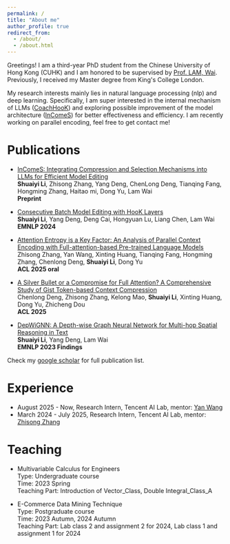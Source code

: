 ```yaml
---
permalink: /
title: "About me"
author_profile: true
redirect_from: 
  - /about/
  - /about.html
---
```


Greetings! I am a third-year PhD student from the Chinese University of Hong Kong (CUHK) and I am honored to be supervised by [Prof. LAM, Wai](https://www.se.cuhk.edu.hk/people/academic-staff/prof-lam-wai/). Previously, I received my Master degree from King's College London.

My research interests mainly lies in natural language processing (nlp) and deep learning. Specifically, I am super interested in the internal mechanism of LLMs ([CoachHooK](https://aclanthology.org/2024.emnlp-main.765/)) and exploring possible improvement of the model architecture ([InComeS](https://arxiv.org/pdf/2505.22156)) for better effectiveness and efficiency. I am recently working on parallel encoding, feel free to get contact me!



Publications
======
- [InComeS: Integrating Compression and Selection Mechanisms into LLMs for Efficient Model Editing](https://arxiv.org/pdf/2505.22156)<br>
  **Shuaiyi Li**, Zhisong Zhang, Yang Deng, ChenLong Deng, Tianqing Fang, Hongming Zhang, Haitao mi, Dong Yu, Lam Wai<br>
  **Preprint**

- [Consecutive Batch Model Editing with HooK Layers](https://aclanthology.org/2024.emnlp-main.765/)<br>
  **Shuaiyi Li**, Yang Deng, Deng Cai, Hongyuan Lu, Liang Chen, Lam Wai<br>
  **EMNLP 2024**
  
- [Attention Entropy is a Key Factor: An Analysis of Parallel Context Encoding with Full-attention-based Pre-trained Language Models](https://arxiv.org/abs/2412.16545)<br>
  Zhisong Zhang, Yan Wang, Xinting Huang, Tianqing Fang, Hongming Zhang, Chenlong Deng, **Shuaiyi Li**, Dong Yu<br>
  **ACL 2025 oral**

- [A Silver Bullet or a Compromise for Full Attention? A Comprehensive Study of Gist Token-based Context Compression](https://arxiv.org/abs/2412.17483)<br>
  Chenlong Deng, Zhisong Zhang, Kelong Mao, **Shuaiyi Li**, Xinting Huang, Dong Yu, Zhicheng Dou<br>
  **ACL 2025**

- [DepWiGNN: A Depth-wise Graph Neural Network for Multi-hop Spatial Reasoning in Text](https://aclanthology.org/2023.findings-emnlp.428/)<br>
  **Shuaiyi Li**, Yang Deng, Lam Wai<br>
  **EMNLP 2023 Findings**

Check my [google scholar](https://scholar.google.com/citations?user=UZe1LdsAAAAJ&hl=en) for full publication list.

Experience
======
- August 2025 - Now, Research Intern, Tencent AI Lab, mentor: [Yan Wang](https://scholar.google.com/citations?hl=en&user=L6viCbQAAAAJ)
- March 2024 - July 2025, Research Intern, Tencent AI Lab, mentor: [Zhisong Zhang](https://scholar.google.com/citations?hl=en&user=373vlUEAAAAJ)

Teaching
======
- Multivariable Calculus for Engineers<br>
  Type: Undergraduate course<br>
  Time: 2023 Spring<br>
  Teaching Part: Introduction of Vector_Class, Double Integral_Class_A

- E-Commerce Data Mining Technique<br>
  Type: Postgraduate course<br>
  Time: 2023 Autumn, 2024 Autumn<br>
  Teaching Part: Lab class 2 and assignment 2 for 2024, Lab class 1 and assignment 1 for 2024<br>


<!-- A data-driven personal website
======
Like many other Jekyll-based GitHub Pages templates, Academic Pages makes you separate the website's content from its form. The content & metadata of your website are in structured Markdown files, while various other files constitute the theme, specifying how to transform that content & metadata into HTML pages. You keep these various Markdown (.md), YAML (.yml), HTML, and CSS files in a public GitHub repository. Each time you commit and push an update to the repository, the [GitHub pages](https://pages.github.com/) service creates static HTML pages based on these files, which are hosted on GitHub's servers free of charge.

Many of the features of dynamic content management systems (like Wordpress) can be achieved in this fashion, using a fraction of the computational resources and with far less vulnerability to hacking and DDoSing. You can also modify the theme to your heart's content without touching the content of your site. If you get to a point where you've broken something in Jekyll/HTML/CSS beyond repair, your Markdown files describing your talks, publications, etc. are safe. You can rollback the changes or even delete the repository and start over - just be sure to save the Markdown files! You can also write scripts that process the structured data on the site, such as [this one](https://github.com/academicpages/academicpages.github.io/blob/master/talkmap.ipynb) that analyzes metadata in pages about talks to display [a map of every location you've given a talk](https://academicpages.github.io/talkmap.html).

For those users that need more advanced functionality, the template also supports the following popular tools:
- [MathJax](https://www.mathjax.org/) for mathematical equations
- [Mermaid](https://mermaid.js.org/) for diagraming
- [Plotly](https://plotly.com/javascript/) for plotting

Getting started
======
1. Register a GitHub account if you don't have one and confirm your e-mail (required!)
1. Fork [this template](https://github.com/academicpages/academicpages.github.io) by clicking the "Use this template" button in the top right. 
1. Go to the repository's settings (rightmost item in the tabs that start with "Code", should be below "Unwatch"). Rename the repository "[your GitHub username].github.io", which will also be your website's URL.
1. Set site-wide configuration and create content & metadata (see below -- also see [this set of diffs](http://archive.is/3TPas) showing what files were changed to set up [an example site](https://getorg-testacct.github.io) for a user with the username "getorg-testacct")
1. Upload any files (like PDFs, .zip files, etc.) to the files/ directory. They will appear at https://[your GitHub username].github.io/files/example.pdf.  
1. Check status by going to the repository settings, in the "GitHub pages" section

Site-wide configuration
------
The main configuration file for the site is in the base directory in [_config.yml](https://github.com/academicpages/academicpages.github.io/blob/master/_config.yml), which defines the content in the sidebars and other site-wide features. You will need to replace the default variables with ones about yourself and your site's github repository. The configuration file for the top menu is in [_data/navigation.yml](https://github.com/academicpages/academicpages.github.io/blob/master/_data/navigation.yml). For example, if you don't have a portfolio or blog posts, you can remove those items from that navigation.yml file to remove them from the header. 

Create content & metadata
------
For site content, there is one Markdown file for each type of content, which are stored in directories like _publications, _talks, _posts, _teaching, or _pages. For example, each talk is a Markdown file in the [_talks directory](https://github.com/academicpages/academicpages.github.io/tree/master/_talks). At the top of each Markdown file is structured data in YAML about the talk, which the theme will parse to do lots of cool stuff. The same structured data about a talk is used to generate the list of talks on the [Talks page](https://academicpages.github.io/talks), each [individual page](https://academicpages.github.io/talks/2012-03-01-talk-1) for specific talks, the talks section for the [CV page](https://academicpages.github.io/cv), and the [map of places you've given a talk](https://academicpages.github.io/talkmap.html) (if you run this [python file](https://github.com/academicpages/academicpages.github.io/blob/master/talkmap.py) or [Jupyter notebook](https://github.com/academicpages/academicpages.github.io/blob/master/talkmap.ipynb), which creates the HTML for the map based on the contents of the _talks directory).

**Markdown generator**

The repository includes [a set of Jupyter notebooks](https://github.com/academicpages/academicpages.github.io/tree/master/markdown_generator
) that converts a CSV containing structured data about talks or presentations into individual Markdown files that will be properly formatted for the Academic Pages template. The sample CSVs in that directory are the ones I used to create my own personal website at stuartgeiger.com. My usual workflow is that I keep a spreadsheet of my publications and talks, then run the code in these notebooks to generate the Markdown files, then commit and push them to the GitHub repository.

How to edit your site's GitHub repository
------
Many people use a git client to create files on their local computer and then push them to GitHub's servers. If you are not familiar with git, you can directly edit these configuration and Markdown files directly in the github.com interface. Navigate to a file (like [this one](https://github.com/academicpages/academicpages.github.io/blob/master/_talks/2012-03-01-talk-1.md) and click the pencil icon in the top right of the content preview (to the right of the "Raw | Blame | History" buttons). You can delete a file by clicking the trashcan icon to the right of the pencil icon. You can also create new files or upload files by navigating to a directory and clicking the "Create new file" or "Upload files" buttons. 

Example: editing a Markdown file for a talk
![Editing a Markdown file for a talk](/images/editing-talk.png)

For more info
------
More info about configuring Academic Pages can be found in [the guide](https://academicpages.github.io/markdown/), the [growing wiki](https://github.com/academicpages/academicpages.github.io/wiki), and you can always [ask a question on GitHub](https://github.com/academicpages/academicpages.github.io/discussions). The [guides for the Minimal Mistakes theme](https://mmistakes.github.io/minimal-mistakes/docs/configuration/) (which this theme was forked from) might also be helpful. -->
